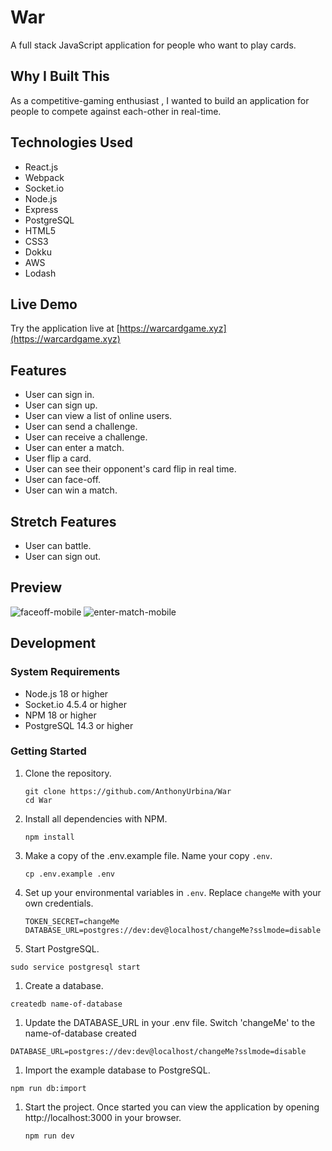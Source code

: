 # War

A full stack JavaScript application for people who want to play cards.


## Why I Built This

As a competitive-gaming enthusiast , I wanted to build an application for people to compete against each-other in real-time.

## Technologies Used

- React.js
- Webpack
- Socket.io
- Node.js
- Express
- PostgreSQL
- HTML5
- CSS3
- Dokku
- AWS
- Lodash

## Live Demo

Try the application live at [https://warcardgame.xyz](https://warcardgame.xyz)

## Features

- User can sign in.
- User can sign up.
- User can view a list of online users.
- User can send a challenge.
- User can receive a challenge.
- User can enter a match.
- User flip a card.
- User can see their opponent's card flip in real time.
- User can face-off.
- User can win a match.

## Stretch Features

- User can battle.
- User can sign out.

## Preview

![faceoff-mobile](server/assets/faceoff-mobile.gif)
![enter-match-mobile](server/assets/enter-match-mobile.gif)

## Development

### System Requirements

- Node.js 18 or higher
- Socket.io 4.5.4 or higher
- NPM 18 or higher
- PostgreSQL 14.3 or higher

### Getting Started

1. Clone the repository.

    ```shell
    git clone https://github.com/AnthonyUrbina/War
    cd War
    ```

1. Install all dependencies with NPM.

    ```shell
    npm install
    ```

1. Make a copy of the .env.example file. Name your copy `.env`.

    ```shell
    cp .env.example .env
    ```

1. Set up your environmental variables in `.env`. Replace `changeMe` with your own credentials.

    ```shell
    TOKEN_SECRET=changeMe
    DATABASE_URL=postgres://dev:dev@localhost/changeMe?sslmode=disable
    ```

1. Start PostgreSQL.

```shell
sudo service postgresql start
```

1. Create a database.

```shell
createdb name-of-database
```

1. Update the DATABASE_URL in your .env file. Switch 'changeMe' to the name-of-database created

```shell
DATABASE_URL=postgres://dev:dev@localhost/changeMe?sslmode=disable
```

1. Import the example database to PostgreSQL.

```shell
npm run db:import
```

1. Start the project. Once started you can view the application by opening http://localhost:3000 in your browser.

    ```shell
    npm run dev
    ```
